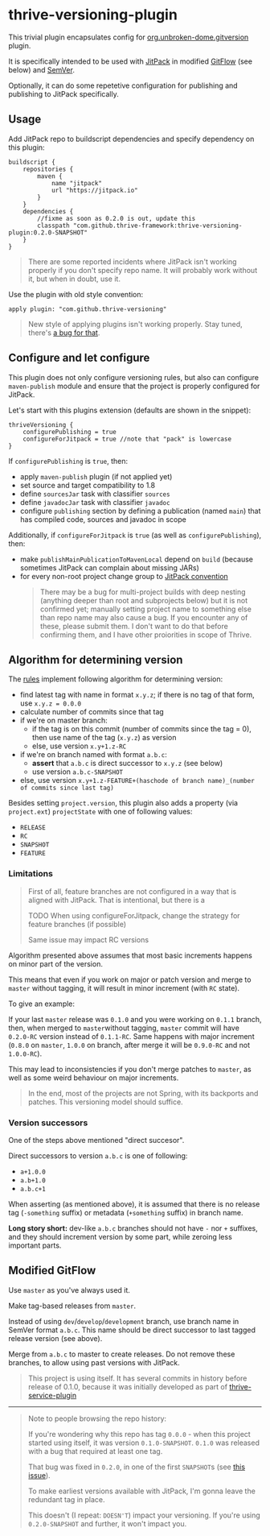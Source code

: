 # thrive-versioning-plugin

This trivial plugin encapsulates config for [org.unbroken-dome.gitversion](https://plugins.gradle.org/plugin/org.unbroken-dome.gitversion) plugin.

It is specifically intended to be used with [JitPack](https://jitpack.io) in modified 
[GitFlow](https://nvie.com/posts/a-successful-git-branching-model/) (see below) and [SemVer](https://semver.org/).

Optionally, it can do some repetetive configuration for publishing and publishing to JitPack
specifically.

## Usage

Add JitPack repo to buildscript dependencies and specify dependency on this plugin:

    buildscript {
        repositories {
            maven {
                name "jitpack"
                url "https://jitpack.io"
            }
        }
        dependencies {
            //fixme as soon as 0.2.0 is out, update this
            classpath "com.github.thrive-framework:thrive-versioning-plugin:0.2.0-SNAPSHOT"
        }
    }

> There are some reported incidents where JitPack isn't working properly if you don't specify 
> repo name. It will probably work without it, but when in doubt, use it.

Use the plugin with old style convention:

    apply plugin: "com.github.thrive-versioning"

> New style of applying plugins isn't working properly. Stay tuned, there's 
> [a bug for that](https://github.com/thrive-framework/thrive-versioning-plugin/issues/1).

## Configure and let configure

This plugin does not only configure versioning rules, but also can configure `maven-publish` 
module and ensure that the project is properly configured for JitPack.

Let's start with this plugins extension (defaults are shown in the snippet):

    thriveVersioning {
        configurePublishing = true
        configureForJitpack = true //note that "pack" is lowercase
    } 

If `configurePublishing` is `true`, then:
- apply `maven-publish` plugin (if not applied yet)
- set source and target compatibility to 1.8
- define `sourcesJar` task with classifier `sources`
- define `javadocJar` task with classifier `javadoc`
- configure `publishing` section by defining a publication (named `main`) that has compiled code, sources
  and javadoc in scope

Additionally, if `configureForJitpack` is `true` (as well as `configurePublishing`), then:
- make `publishMainPublicationToMavenLocal` depend on `build` (because sometimes JitPack can complain about missing JARs)
- for every non-root project change group to 
  [JitPack convention](https://jitpack.io/docs/BUILDING/#multi-module-projects)
  > There may be a bug for multi-project builds with deep nesting (anything deeper than root and subprojects below)
  > but it is not confirmed yet;
  > manually setting project name to something else than repo name may also cause a bug.
  > If you encounter any of these, please submit them. I don't want to do that before confirming them, and I have other
  > proiorities in scope of Thrive.

## Algorithm for determining version

The [rules](/src/main/groovy/com/github/thriveframework/plugin/ThriveVersioningPlugin.groovy)
implement following algorithm for determining version:
- find latest tag with name in format `x.y.z`; if there is no tag of that form, use 
`x.y.z = 0.0.0` 
- calculate number of commits since that tag
- if we're on master branch:
  - if the tag is on this commit (number of commits since the tag = 0), then use name of the tag (`x.y.z`) as version
  - else, use version `x.y+1.z-RC` 
- if we're on branch named with format `a.b.c`:
  - **assert** that `a.b.c` is direct successor to `x.y.z` (see below)
  - use version `a.b.c-SNAPSHOT`
- else, use version `x.y+1.z-FEATURE+(haschode of branch name)_(number of commits since last tag)`

Besides setting `project.version`, this plugin also adds a property (via `project.ext`) `projectState` with one of following values:
- `RELEASE`
- `RC`
- `SNAPSHOT`
- `FEATURE`

### Limitations

> First of all, feature branches are not configured in a way that is aligned with JitPack.
> That is intentional, but there is a
>
> TODO When using configureForJitpack, change the strategy for feature branches (if possible)
>
> Same issue may impact RC versions

Algorithm presented above assumes that most basic increments happens on minor part of the version.

This means that even if you work on major or patch version and merge to `master` without tagging,
it will result in minor increment (with `RC` state).

To give an example:

If your last `master` release was `0.1.0` and you were working on `0.1.1` branch, then, when 
merged to `master`without tagging, `master` commit will have `0.2.0-RC` version instead of
`0.1.1-RC`. Same happens with major increment (`0.8.0` on `master`, `1.0.0` on branch, after
merge it will be `0.9.0-RC` and not `1.0.0-RC`). 

This may lead to inconsistencies if you don't merge patches to `master`, as well as some weird
behaviour on major increments. 

> In the end, most of the projects are not Spring, with its backports and patches. This versioning
> model should suffice.

### Version successors

One of the steps above mentioned "direct succesor".

Direct successors to version `a.b.c` is one of following:
- `a+1.0.0`
- `a.b+1.0`
- `a.b.c+1`

When asserting (as mentioned above), it is assumed that there is no release tag (`-something` suffix) or metadata (`+something` suffix) in branch name.

**Long story short:** dev-like `a.b.c` branches should not have `-` nor `+` suffixes, and they
should increment version by some part, while zeroing less important parts. 

## Modified GitFlow

Use `master` as you've always used it.

Make tag-based releases from `master`.

Instead of using `dev`/`develop`/`development` branch, use branch name in SemVer format `a.b.c`.
This name should be direct successor to last tagged release version (see above).

Merge from `a.b.c` to master to create releases. Do not remove these branches, to allow using 
past versions with JitPack.

> This project is using itself. It has several commits in history before release of 0.1.0,
> because it was initially developed as part of [thrive-service-plugin](https://github.com/thrive-framework/thrive-service-plugin)


------------------

> Note to people browsing the repo history:
>
> If you're wondering why this repo has tag `0.0.0` - when this project started using itself, it
> was version `0.1.0-SNAPSHOT`. `0.1.0` was released with a bug that required at least one tag.
>
> That bug was fixed in `0.2.0`, in one of the first `SNAPSHOT`s (see 
> [this issue](https://github.com/thrive-framework/thrive-versioning-plugin/issues/2)).
> 
> To make earliest versions available with JitPack, I'm gonna leave the redundant tag in place.
>
> This doesn't (I repeat: `DOESN'T`) impact your versioning. If you're using `0.2.0-SNAPSHOT` and
> further, it won't impact you. 
